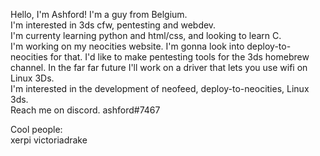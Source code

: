 Hello, I'm Ashford! I'm a guy from Belgium.  
I'm interested in 3ds cfw, pentesting and webdev.  
I'm currenty learning python and html/css, and looking to learn C.  
I'm working on my neocities website. I'm gonna look into deploy-to-neocities for that.
I'd like to make pentesting tools for the 3ds homebrew channel. In the far far future I'll work on a driver that lets you use wifi on Linux 3Ds.  
I'm interested in the development of neofeed, deploy-to-neocities, Linux 3ds.  
Reach me on discord. ashford#7467  

Cool people:  
xerpi 
victoriadrake
